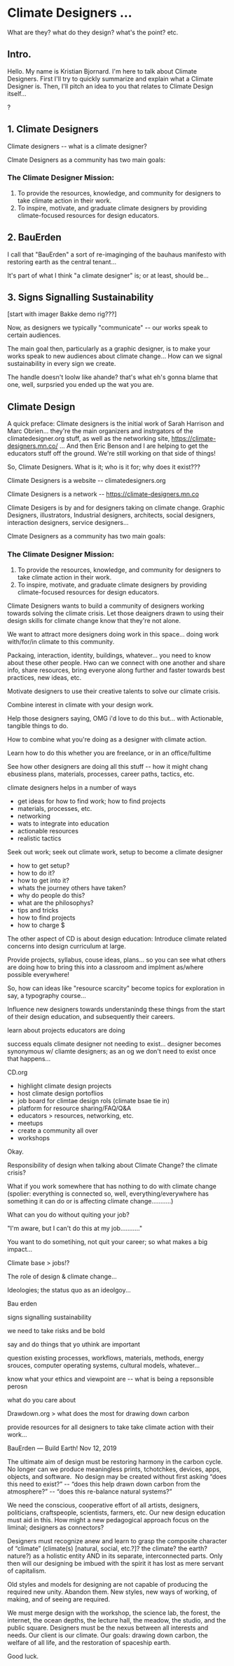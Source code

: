 # Climate Designers …
What are they? what do they design? what's the point? etc.

## Intro.

Hello. My name is Kristian Bjornard. I'm here to talk about Climate Designers. First I'll try to quickly summarize and explain what a Climate Designer is. Then, I'll pitch an idea to you that relates to Climate Design itself... 

?

## 1. Climate Designers

Climate designers -- what is a climate designer?

Clmate Designers as a community has two main goals:

### The Climate Designer Mission:
1. To provide the resources, knowledge, and community for designers to take climate action in their work. 
2. To inspire, motivate, and graduate climate designers by providing climate-focused resources for design educators.

## 2. BauErden
I call that "BauErden" a sort of re-imaginging of the bauhaus manifesto with restoring earth as the central tenant...

It's part of what I think "a climate designer" is; or at least, should be...

## 3. Signs Signalling Sustainability

[start with imager Bakke demo rig???]

Now, as designers we typically "communicate" -- our works speak to certain audiences. 

The main goal then, particularly as a graphic designer, is to make your works speak to new audiences about climate change... How can we signal sustainability in every sign we create.

The handle doesn't loolw like ahande? that's what eh's gonna blame that one, well, surpsried you ended up the wat you are.



>>>>>>

## Climate Design

A quick preface: Climate designers is the initial work of Sarah Harrison and Marc Obrien... they're the main organizers and instrgators of the climatedesigner.org stuff, as well as the networking site, https://climate-designers.mn.co/ … And then Eric Benson and I are helping to get the educators stuff off the ground. We're still working on that side of things!

So, Climate Designers. What is it; who is it for; why does it exist??? 

Climate Designers is a website -- climatedesigners.org

Climate Designers is a network -- https://climate-designers.mn.co

Climate Desigers is by and for designers taking on climate change. Graphic Designers, illustrators, Industrial designers, architects, social designers, interaction designers, service designers... 

Clmate Designers as a community has two main goals:

### The Climate Designer Mission:
1. To provide the resources, knowledge, and community for designers to take climate action in their work. 
2. To inspire, motivate, and graduate climate designers by providing climate-focused resources for design educators.

Climate Designers wants to build a community of designers working towards solving the climate crisis. Let those deaigners drawn to using their design skills for climate change know that they're not alone. 

We want to attract more designers doing work in this space... doing work with/for/in climate to this community.

Packaing, interaction, identity, buildings, whatever... you need to know about these other people. Hwo can we connect with one another and share info, share resources, bring everyone along further and faster towards best practices, new ideas, etc.

Motivate designers to use their creative talents to solve our climate crisis.

Combine interest in climate with your design work.

Help those designers saying, OMG i'd love to do this but... with Actionable, tangible things to do.

How to combine what you're doing as a designer with climate action.

Learn how to do this whether you are freelance, or in an office/fulltime 

See how other designers are doing all this stuff -- how it might chang ebusiness plans, materials, processes, career paths, tactics, etc.

climate designers helps in a number of ways
- get ideas for how to find work; how to find projects
- materials, processes, etc.
- networking
- wats to integrate into education
- actionable resources
- realistic tactics

Seek out work; seek out climate work, setup to become a climate designer

- how to get setup?
- how to do it?
- how to get into it?
- whats the journey others have taken?
- why do people do this?
- what are the philosophys?
- tips and tricks
- how to find projects
- how to charge $

The other aspect of CD is about design education: Introduce climate related concerns into design curriculum at large.

Provide projects, syllabus, couse ideas, plans... so you can see what others are doing how to bring this into a classroom and implment as/where possible everywhere!

So, how can ideas like "resource scarcity" become topics for exploration in say, a typography course...

Influence new designers towards understanindg these things from the start of their design education, and subsequently their careers.

learn about projects educators are doing

success equals climate designer not needing to exist... designer becomes synonymous w/ cliamte designers; as an og we don't need to exist once that happens...


CD.org
- highlight climate design projects
- host climate design portoflios
- job board for climtae design rols (climate bsae tie in)
- platform for resource sharing/FAQ/Q&A
- educators > resources, networking, etc.
- meetups
- create a community all over
- workshops

>>>>>>>>

Okay.

Responsibility of design when talking about Climate Change? the climate crisis?

What if you work somewhere that has nothing to do with climate change (spolier: everything is connected so, well, everything/everywhere has something it can do or is affecting climate change...........)

What can you do without quiting your job?

"I'm aware, but I can't do this at my job..........."

You want to do sometihing, not quit your career; so what makes a big impact...

Climate base > jobs!?

The role of design & climate change...

Ideologies; the status quo as an ideolgoy...

Bau erden

signs signalling sustainability

we need to take risks and be bold

say and do things that yo uthink are important

question existing processes, workflows, materials, methods, energy srouces, computer operating systems, cultural models, whatever...

know what your ethics and viewpoint are -- what is being a repsonsible perosn

what do you care about

Drawdown.org > what does the most for drawing down carbon

provide resources for all designers to take take climate action with their work...

>>>

BauErden — Build Earth!
Nov 12, 2019

The ultimate aim of design must be restoring ​harmony in the carbon cycle. No longer can we produce ​meaningless prints, tchotchkes, devices, apps, objects, and software. ​ No design may be created without first asking “does this need to exist?” -- “does this help drawn down carbon from the atmosphere?” -- “does this re-balance natural systems?”

We need the conscious​, cooperative effort of all artists, designers, politicians, craftspeople, scientists, farmers, etc. Our new design education must aid in this. How might a new pedagogical approach focus on the liminal; designers as connectors?

Designers must recognize anew and learn to grasp the composite character of “climate” (climate(s) [natural, social, etc.?]? the climate? the earth? nature?) as a holistic entity AND in its separate, interconnected parts. Only then will our designing be imbued with the spirit it has lost as mere servant of capitalism.

Old styles and models for designing​ are not capable of producing the required new unity. Abandon them. New styles, new ways of working, of making, and of seeing are required.​

We must merge design with the workshop, the science lab, the forest, the internet, the ocean depths, the lecture hall, the meadow, the studio, and the public square. Designers must be the nexus between all interests and needs. Our client is our climate. Our goals: drawing down carbon, the welfare of all life, and the restoration of spaceship earth.

Good luck.

>>>

